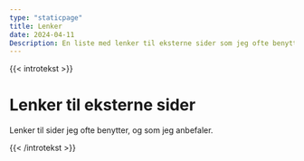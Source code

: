 ```yaml
--- 
type: "staticpage"
title: Lenker
date: 2024-04-11
Description: En liste med lenker til eksterne sider som jeg ofte benytter og anbefaler andre å besøke.
---
```

{{< introtekst >}}
<h1>Lenker til eksterne sider</h1>
<p class="ingress">Lenker til sider jeg ofte benytter, og som jeg anbefaler.</p>
{{< /introtekst >}}
